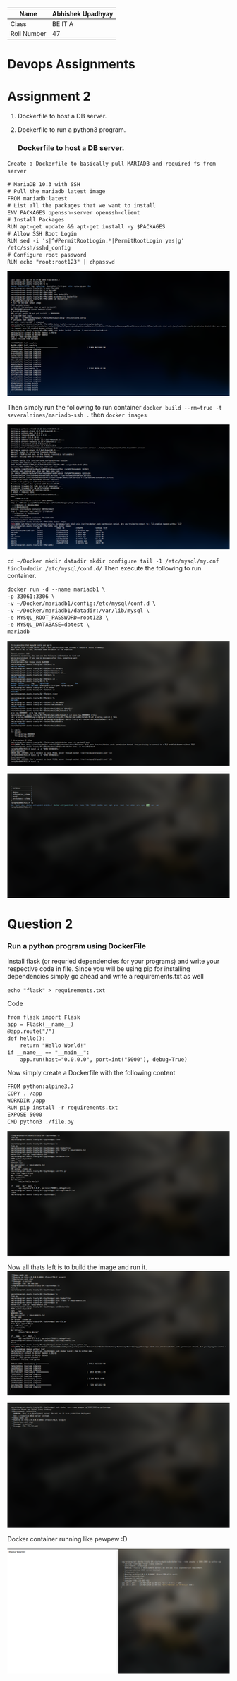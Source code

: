 | Name        | Abhishek Upadhyay |
| ----------- | ----------------- |
| Class       | BE IT A           |
| Roll Number | 47                |

# Devops Assignments

# Assignment 2

1. Dockerfile to host a DB server. 

2. Dockerfile to run a python3 program.
   
   ### Dockerfile to host a DB server.

`Create a Dockerfile to basically pull MARIADB and required fs from server`

```
# MariaDB 10.3 with SSH
# Pull the mariadb latest image
FROM mariadb:latest
# List all the packages that we want to install
ENV PACKAGES openssh-server openssh-client
# Install Packages
RUN apt-get update && apt-get install -y $PACKAGES
# Allow SSH Root Login
RUN sed -i 's|^#PermitRootLogin.*|PermitRootLogin yes|g' /etc/ssh/sshd_config
# Configure root password
RUN echo "root:root123" | chpasswd
```

![DockerFile ss](../img/Devops-Assignments.Cheese_Mon-20Apr20_17.42.png)

Then simply run the following to run container
`docker build --rm=true -t severalnines/mariadb-ssh .`
then 
`docker images`

![docker images](../img/Devops-Assignments.Cheese_Mon-20Apr20_17.54.png)

`
cd ~/Docker
mkdir datadir
mkdir configure
tail -1 /etc/mysql/my.cnf
!includedir /etc/mysql/conf.d/
`
Then execute the following to run container. 

```
docker run -d --name mariadb1 \
-p 33061:3306 \
-v ~/Docker/mariadb1/config:/etc/mysql/conf.d \
-v ~/Docker/mariadb1/datadir:/var/lib/mysql \
-e MYSQL_ROOT_PASSWORD=root123 \
-e MYSQL_DATABASE=dbtest \
mariadb
```

![Image](../img/Devops-Assignments.Cheese_Mon-20Apr20_18.03.png)

![Docker container](../img/Devops-Assignments.Cheese_Mon-20Apr20_18.04.png)

# Question 2

### Run a python program using DockerFile

Install flask (or requried dependencies for your programs) 
and write your respective code in file. 
Since you will be using pip for installing dependencies simply go ahead and write a requirements.txt as well

`echo "flask" > requirements.txt `

Code

```
from flask import Flask
app = Flask(__name__)
@app.route("/")
def hello():
    return "Hello World!"
if __name__ == "__main__":
    app.run(host="0.0.0.0", port=int("5000"), debug=True)
```

Now simply create a Dockerfile with the following content

```
FROM python:alpine3.7
COPY . /app
WORKDIR /app
RUN pip install -r requirements.txt
EXPOSE 5000
CMD python3 ./file.py
```

![Dockerfile creation](../img/Devops-Assignments.Cheese_Mon-20Apr20_18.21.png)

Now all thats left is to build the image and run it. 
![docker building](../img/Devops-Assignments.Cheese_Mon-20Apr20_18.23.png)

![Docker container running ](../img/Devops-Assignments.Cheese_Mon-20Apr20_18.29.png)

Docker container running like pewpew :D 

![Docker running :D](../img/Devops-Assignments.Cheese_Mon-20Apr20_18.31.png)


